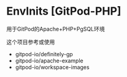 # EnvInits [GitPod-PHP]

用于GitPod的Apache+PHP+PgSQL环境

这个项目参考或使用
- gitpod-io/definitely-gp
- gitpod-io/apache-example
- gitpod-io/workspace-images